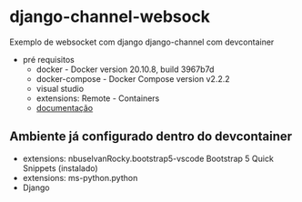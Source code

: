 # django-channel-websock
Exemplo de websocket com django django-channel com devcontainer

- pré requisitos 
    - docker - Docker version 20.10.8, build 3967b7d
    - docker-compose - Docker Compose version v2.2.2
    - visual studio
    - extensions: Remote - Containers
    - [documentação](https://code.visualstudio.com/docs/remote/containers)

## Ambiente já configurado dentro do devcontainer

- extensions: nbuselvanRocky.bootstrap5-vscode Bootstrap 5 Quick Snippets (instalado)
- extensions: ms-python.python
- Django 

